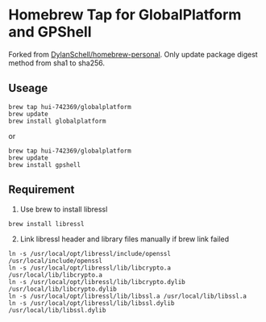 # Homebrew Tap for GlobalPlatform and GPShell

Forked from [DylanSchell/homebrew-personal](https://github.com/DylanSchell/homebrew-personal). Only update package digest method from sha1 to sha256.

## Useage

```
brew tap hui-742369/globalplatform
brew update
brew install globalplatform
```

or

```
brew tap hui-742369/globalplatform
brew update
brew install gpshell
```

## Requirement

1. Use brew to install libressl

  ```
  brew install libressl
  ```

2. Link libressl header and library files manually if brew link failed

  ```
  ln -s /usr/local/opt/libressl/include/openssl /usr/local/include/openssl
  ln -s /usr/local/opt/libressl/lib/libcrypto.a /usr/local/lib/libcrypto.a
  ln -s /usr/local/opt/libressl/lib/libcrypto.dylib /usr/local/lib/libcrypto.dylib
  ln -s /usr/local/opt/libressl/lib/libssl.a /usr/local/lib/libssl.a
  ln -s /usr/local/opt/libressl/lib/libssl.dylib /usr/local/lib/libssl.dylib
  ```
